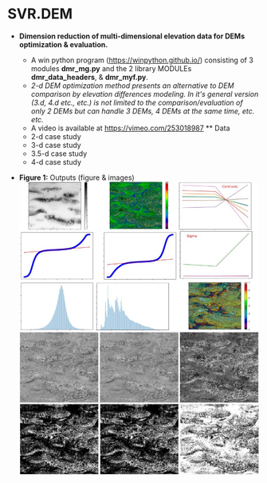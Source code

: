 # SVR.DEM
* **Dimension reduction of multi-dimensional elevation data for DEMs optimization & evaluation.**
  * A win python program (https://winpython.github.io/) consisting of 3 modules **dmr_mg.py** and the 2 library MODULEs **dmr_data_headers**, & **dmr_myf.py**.
  * _2-d DEM optimization method presents an alternative to DEM comparison by elevation differences modeling. In it's general version (3.d, 4.d etc., etc.) is not limited to the comparison/evaluation of only 2 DEMs but can handle 3 DEMs, 4 DEMs at the same time, etc. etc._
  * A video is available at https://vimeo.com/253018987
** Data
  * 2-d case study
  * 3-d case study
  * 3.5-d case study
  * 4-d case study

* **Figure 1:** Outputs (figure & images)
  ![Example of output images](https://github.com/miliaresis/SVR.DEM/blob/master/mapping.jpg)
